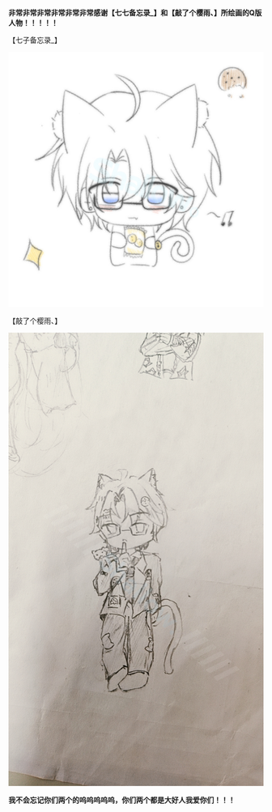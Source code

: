 <strong>非常非常非常非常非常非常感谢【七七备忘录_】和【敲了个樱雨、】所绘画的Q版人物！！！！！</strong>

【七子备忘录_】

![image-seventh](img\excited.assets\image-seventh.jpg)

【敲了个樱雨、】

![image-sakularain](img\excited.assets\image-sakularain.jpg)

<strong>我不会忘记你们两个的呜呜呜呜呜，你们两个都是大好人我爱你们！！！</strong>
